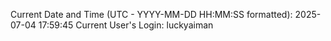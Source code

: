 Current Date and Time (UTC - YYYY-MM-DD HH:MM:SS formatted): 2025-07-04 17:59:45
Current User's Login: luckyaiman
